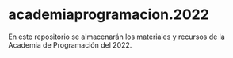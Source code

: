 # academiaprogramacion.2022
En este repositorio se almacenarán los materiales y recursos de la Academia de Programación del 2022.
